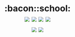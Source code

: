 <div align="center">
  <div class="bacon">
    <h1>:bacon::school:<br>
      <a href="https://img.shields.io/badge/HTML5-E34F26"><img src="https://img.shields.io/badge/HTML5-E34F26?style=flat-square&logo=HTML5&logoColor=white"/></a>
      <a href="https://img.shields.io/badge/CSS3-1572B6"><img src="https://img.shields.io/badge/CSS3-1572B6?style=flat-square&logo=CSS3&logoColor=white"/></a>
      <a href="https://img.shields.io/badge/Javascript-F7DF1E"><img src="https://img.shields.io/badge/JavaScript-F7DF1E?style=flat-square&logo=javascript&logoColor=black"/></a>
      <a href="https://img.shields.io/badge/Visual Studio Code-007ACC"><img src="https://img.shields.io/badge/Visual Studio Code-007ACC?style=flat-square&logo=Visual Studio Code&logoColor=white"/></a><br>
      <a href="https://img.shields.io/badge/Python-3776AB"><img src="https://img.shields.io/badge/Python-3776AB?style=flat-square&logo=Python&logoColor=white"/></a>
      <a href="https://img.shields.io/badge/Google Colab-F9AB00"><img src="https://img.shields.io/badge/Google Colab-F9AB00?style=flat-square&logo=Google Colab&logoColor=white"/>
    </h1>
  </div>
</div>

<!-- <img src="https://capsule-render.vercel.app/api?type=venom&color=94B2FF&height=150&section=header&text=🥓&fontSize=70&fontColor=000000"/> -->
<!--
<div align="center">
  <a href="https://img.shields.io/badge/HTML5-E34F26"><img src="https://img.shields.io/badge/HTML5-E34F26?style=flat-square&logo=HTML5&logoColor=white"/></a>
  <a href="https://img.shields.io/badge/CSS3-1572B6"><img src="https://img.shields.io/badge/CSS3-1572B6?style=flat-square&logo=CSS3&logoColor=white"/></a>
</div>
-->
